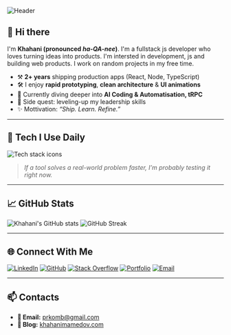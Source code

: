 ![Header](https://capsule-render.vercel.app/api?type=soft&height=250&color=gradient&text=Khahani%20Mamedov&section=header&reversal=true&textBg=false&animation=fadeIn&desc=JS%20Dev&descAlignY=75&descSize=25)


## 👋 Hi there

I'm **Khahani (pronounced _ha-QA-nee_)**. I'm a fullstack js developer who loves turning ideas into products. I'm intersted in development, js and building web products. I work on random projects in my free time. 
- ⚒️ **2+ years** shipping production apps (React, Node, TypeScript)  
- 🛠  I enjoy **rapid prototyping**, **clean architecture** & **UI animations**  
- 🌱 Currently diving deeper into **AI Coding & Automatisation, tRPC**  
- 🧭 Side quest: leveling-up my leadership skills
- ✨ Mottivation: *“Ship. Learn. Refine.”*

---

## 🔧 Tech I Use Daily  


<p align="left">
  <picture>
    <!-- Mobile ≤ 640 px: 8 icons per line -->
    <source
      media="(max-width: 640px)"
      srcset="https://skillicons.dev/icons?i=react,ts,astro,nextjs,tailwind,nodejs,fastify,express,prisma,firebase,git,githubactions,docker,vite,jest,figma,gitlab&perline=8"
    />
    <!-- Desktop ≥ 641 px: 15 icons per line -->
    <source
      media="(min-width: 641px)"
      srcset="https://skillicons.dev/icons?i=react,notion,ts,astro,nextjs,tailwind,nodejs,fastify,express,prisma,firebase,git,githubactions,docker,vite,jest,figma,gitlab&perline=15"
    />
    <!-- Fallback if media queries aren’t supported -->
    <img
      src="https://skillicons.dev/icons?i=react,notion,ts,astro,nextjs,tailwind,nodejs,fastify,express,prisma,firebase,git,githubactions,docker,vite,jest,figma,gitlab&perline=15"
      alt="Tech stack icons"
    />
  </picture>
</p>


> *If a tool solves a real-world problem faster, I’m probably testing it right now.*
> 

---

## 📈 GitHub Stats

<p align="left">
  <img src="https://github-readme-stats.vercel.app/api?username=prkomb&show_icons=true&theme=tokyonight&hide_border=true" alt="Khahani's GitHub stats" />
  <img src="https://github-readme-streak-stats.herokuapp.com/?user=prkomb&theme=tokyonight&hide_border=true" alt="GitHub Streak" />
</p>

---

## 🌐 Connect With Me

[![LinkedIn](https://img.shields.io/badge/LinkedIn-0077B5?style=for-the-badge&logo=linkedin&logoColor=white)](https://www.linkedin.com/in/khahani-mamedov/)
[![GitHub](https://img.shields.io/badge/GitHub-181717?style=for-the-badge&logo=github&logoColor=white)](https://github.com/prkomb)
[![Stack Overflow](https://img.shields.io/badge/Stack%20Overflow-F48024?style=for-the-badge&logo=stackoverflow&logoColor=white)](https://stackoverflow.com/users/30908165/prkomb)
[![Portfolio](https://img.shields.io/badge/Portfolio-000?style=for-the-badge&logo=vercel&logoColor=white)](https://khahanimamedov.com)
[![Email](https://img.shields.io/badge/E-mail-D14836?style=for-the-badge&logo=gmail&logoColor=white)](mailto:prkomb@gmail.com)



------

## 📫 Contacts

* **📧 Email:** [prkomb@gmail.com](mailto:prkomb@gmail.com)
* **🔗 Blog:** [khahanimamedov.com](https://khahanimamedov.com)
